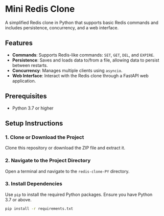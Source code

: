 # Mini Redis Clone

A simplified Redis clone in Python that supports basic Redis commands and includes persistence, concurrency, and a web interface.

## Features
- **Commands**: Supports Redis-like commands: `SET`, `GET`, `DEL`, and `EXPIRE`.
- **Persistence**: Saves and loads data to/from a file, allowing data to persist between restarts.
- **Concurrency**: Manages multiple clients using `asyncio`.
- **Web Interface**: Interact with the Redis clone through a FastAPI web application.

## Prerequisites
- Python 3.7 or higher

## Setup Instructions

### 1. Clone or Download the Project
Clone this repository or download the ZIP file and extract it.

### 2. Navigate to the Project Directory
Open a terminal and navigate to the `redis-clone-PY` directory.

### 3. Install Dependencies
Use `pip` to install the required Python packages. Ensure you have Python 3.7 or above.
```bash
pip install -r requirements.txt